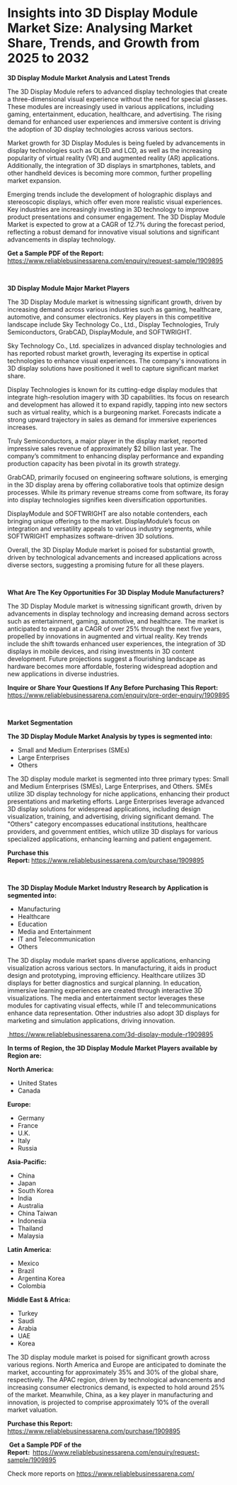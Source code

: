 <p><h1>Insights into 3D Display Module Market Size: Analysing Market Share, Trends, and Growth from 2025 to 2032</h1></p><p><strong>3D Display Module Market Analysis and Latest Trends</strong></p>
<p><p>The 3D Display Module refers to advanced display technologies that create a three-dimensional visual experience without the need for special glasses. These modules are increasingly used in various applications, including gaming, entertainment, education, healthcare, and advertising. The rising demand for enhanced user experiences and immersive content is driving the adoption of 3D display technologies across various sectors.</p><p>Market growth for 3D Display Modules is being fueled by advancements in display technologies such as OLED and LCD, as well as the increasing popularity of virtual reality (VR) and augmented reality (AR) applications. Additionally, the integration of 3D displays in smartphones, tablets, and other handheld devices is becoming more common, further propelling market expansion.</p><p>Emerging trends include the development of holographic displays and stereoscopic displays, which offer even more realistic visual experiences. Key industries are increasingly investing in 3D technology to improve product presentations and consumer engagement. The 3D Display Module Market is expected to grow at a CAGR of 12.7% during the forecast period, reflecting a robust demand for innovative visual solutions and significant advancements in display technology.</p></p>
<p><strong>Get a Sample PDF of the Report:&nbsp;</strong> <a href="https://www.reliablebusinessarena.com/enquiry/request-sample/1909895?utm_campaign=2264&utm_medium=2&utm_source=Github&utm_content=ia&utm_term=13022025&utm_id=3d-display-module">https://www.reliablebusinessarena.com/enquiry/request-sample/1909895</a></p>
<p>&nbsp;</p>
<p><strong>3D Display Module Major Market Players</strong></p>
<p><p>The 3D Display Module market is witnessing significant growth, driven by increasing demand across various industries such as gaming, healthcare, automotive, and consumer electronics. Key players in this competitive landscape include Sky Technology Co., Ltd., Display Technologies, Truly Semiconductors, GrabCAD, DisplayModule, and SOFTWRIGHT.</p><p>Sky Technology Co., Ltd. specializes in advanced display technologies and has reported robust market growth, leveraging its expertise in optical technologies to enhance visual experiences. The company's innovations in 3D display solutions have positioned it well to capture significant market share.</p><p>Display Technologies is known for its cutting-edge display modules that integrate high-resolution imagery with 3D capabilities. Its focus on research and development has allowed it to expand rapidly, tapping into new sectors such as virtual reality, which is a burgeoning market. Forecasts indicate a strong upward trajectory in sales as demand for immersive experiences increases.</p><p>Truly Semiconductors, a major player in the display market, reported impressive sales revenue of approximately $2 billion last year. The company’s commitment to enhancing display performance and expanding production capacity has been pivotal in its growth strategy.</p><p>GrabCAD, primarily focused on engineering software solutions, is emerging in the 3D display arena by offering collaborative tools that optimize design processes. While its primary revenue streams come from software, its foray into display technologies signifies keen diversification opportunities.</p><p>DisplayModule and SOFTWRIGHT are also notable contenders, each bringing unique offerings to the market. DisplayModule’s focus on integration and versatility appeals to various industry segments, while SOFTWRIGHT emphasizes software-driven 3D solutions.</p><p>Overall, the 3D Display Module market is poised for substantial growth, driven by technological advancements and increased applications across diverse sectors, suggesting a promising future for all these players.</p></p>
<p>&nbsp;</p>
<p><strong>What Are The Key Opportunities For 3D Display Module Manufacturers?</strong></p>
<p><p>The 3D Display Module market is witnessing significant growth, driven by advancements in display technology and increasing demand across sectors such as entertainment, gaming, automotive, and healthcare. The market is anticipated to expand at a CAGR of over 25% through the next five years, propelled by innovations in augmented and virtual reality. Key trends include the shift towards enhanced user experiences, the integration of 3D displays in mobile devices, and rising investments in 3D content development. Future projections suggest a flourishing landscape as hardware becomes more affordable, fostering widespread adoption and new applications in diverse industries.</p></p>
<p><strong>Inquire or Share Your Questions If Any Before Purchasing This Report:</strong> <a href="https://www.reliablebusinessarena.com/enquiry/pre-order-enquiry/1909895?utm_campaign=2264&utm_medium=2&utm_source=Github&utm_content=ia&utm_term=13022025&utm_id=3d-display-module">https://www.reliablebusinessarena.com/enquiry/pre-order-enquiry/1909895</a></p>
<p>&nbsp;</p>
<p><strong>Market Segmentation</strong></p>
<p><strong>The 3D Display Module Market Analysis by types is segmented into:</strong></p>
<p><ul><li>Small and Medium Enterprises (SMEs)</li><li>Large Enterprises</li><li>Others</li></ul></p>
<p><p>The 3D display module market is segmented into three primary types: Small and Medium Enterprises (SMEs), Large Enterprises, and Others. SMEs utilize 3D display technology for niche applications, enhancing their product presentations and marketing efforts. Large Enterprises leverage advanced 3D display solutions for widespread applications, including design visualization, training, and advertising, driving significant demand. The "Others" category encompasses educational institutions, healthcare providers, and government entities, which utilize 3D displays for various specialized applications, enhancing learning and patient engagement.</p></p>
<p><strong>Purchase this Report:&nbsp;</strong><a href="https://www.reliablebusinessarena.com/purchase/1909895?utm_campaign=2264&utm_medium=2&utm_source=Github&utm_content=ia&utm_term=13022025&utm_id=3d-display-module">https://www.reliablebusinessarena.com/purchase/1909895</a></p>
<p>&nbsp;</p>
<p><strong>The 3D Display Module Market Industry Research by Application is segmented into:</strong></p>
<p><ul><li>Manufacturing</li><li>Healthcare</li><li>Education</li><li>Media and Entertainment</li><li>IT and Telecommunication</li><li>Others</li></ul></p>
<p><p>The 3D display module market spans diverse applications, enhancing visualization across various sectors. In manufacturing, it aids in product design and prototyping, improving efficiency. Healthcare utilizes 3D displays for better diagnostics and surgical planning. In education, immersive learning experiences are created through interactive 3D visualizations. The media and entertainment sector leverages these modules for captivating visual effects, while IT and telecommunications enhance data representation. Other industries also adopt 3D displays for marketing and simulation applications, driving innovation.</p></p>
<p><a href="https://www.reliablebusinessarena.com/3d-display-module-r1909895?utm_campaign=2264&utm_medium=2&utm_source=Github&utm_content=ia&utm_term=13022025&utm_id=3d-display-module">&nbsp;https://www.reliablebusinessarena.com/3d-display-module-r1909895</a></p>
<p><strong>In terms of Region, the 3D Display Module Market Players available by Region are:</strong></p>
<p>
    <p> <strong> North America: </strong>
        <ul>
            <li>United States</li>
            <li>Canada</li>
        </ul>
        </p> 
    <p> <strong> Europe: </strong>
        <ul>
            <li>Germany</li>
            <li>France</li>
            <li>U.K.</li>
            <li>Italy</li>
            <li>Russia</li>
        </ul>
        </p> 
    <p> <strong> Asia-Pacific: </strong>
        <ul>
            <li>China</li>
            <li>Japan</li>
            <li>South Korea</li>
            <li>India</li>
            <li>Australia</li>
            <li>China Taiwan</li>
            <li>Indonesia</li>
            <li>Thailand</li>
            <li>Malaysia</li>
        </ul>
        </p> 
    <p> <strong> Latin America: </strong>
        <ul>
            <li>Mexico</li>
            <li>Brazil</li>
            <li>Argentina Korea</li>
            <li>Colombia</li>
        </ul>
        </p> 
    <p> <strong> Middle East & Africa: </strong>
        <ul>
            <li>Turkey</li>
            <li>Saudi</li>
            <li>Arabia</li>
            <li>UAE</li>
            <li>Korea</li>
        </ul>
    </p>
    </p>
<p><p>The 3D display module market is poised for significant growth across various regions. North America and Europe are anticipated to dominate the market, accounting for approximately 35% and 30% of the global share, respectively. The APAC region, driven by technological advancements and increasing consumer electronics demand, is expected to hold around 25% of the market. Meanwhile, China, as a key player in manufacturing and innovation, is projected to comprise approximately 10% of the overall market valuation.</p></p>
<p><strong>Purchase this Report: </strong><a href="https://www.reliablebusinessarena.com/purchase/1909895?utm_campaign=2264&utm_medium=2&utm_source=Github&utm_content=ia&utm_term=13022025&utm_id=3d-display-module">https://www.reliablebusinessarena.com/purchase/1909895</a></p>
<p>&nbsp;<strong>Get a Sample PDF of the Report:&nbsp;&nbsp;</strong><a href="https://www.reliablebusinessarena.com/enquiry/request-sample/1909895?utm_campaign=2264&utm_medium=2&utm_source=Github&utm_content=ia&utm_term=13022025&utm_id=3d-display-module">https://www.reliablebusinessarena.com/enquiry/request-sample/1909895</a></p>
<p><strong></strong></p>
<p>Check more reports on <a href="https://www.reliablebusinessarena.com/?utm_campaign=2264&utm_medium=2&utm_source=Github&utm_content=ia&utm_term=13022025&utm_id=3d-display-module">https://www.reliablebusinessarena.com/</a></p>